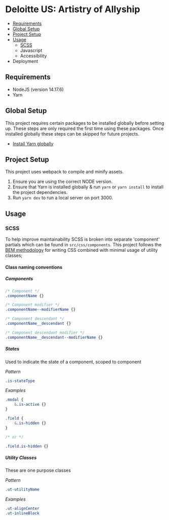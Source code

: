 # Deloitte US: Artistry of Allyship

- [Requirements](#requirements)
- [Global Setup](#global-setup)
- [Project Setup](#project-setup)
- [Usage](#usage)
    - [SCSS](#scss)
    - Javascript
    - Accessibility
- Deployment

## Requirements
- NodeJS (version 14.17.6)
- Yarn

## Global Setup
This project requires certain packages to be installed globally before setting up. These steps are only required the first time using these packages. Once installed globally these steps can be skipped for future projects.

- [Install Yarn globally](https://wearetilt.atlassian.net/wiki/spaces/WATP/pages/90767385/How+to+-+Install+NVM+Node+and+NPM#Yarn-Setup)

## Project Setup
This project uses webpack to compile and minify assets.

1. Ensure you are using the correct NODE version.
2. Ensure that Yarn is installed globally & run `yarn` or `yarn install` to install the project dependencies.
3. Run `yarn dev` to run a local server on port 3000.

## Usage
### SCSS
To help improve maintainability SCSS is broken into separate 'component' partials which can be found in `src/css/components`. This project follows the [BEM methodology](https://en.bem.info/methodology/css/) for writing CSS combined with minimal usage of utility classes;

#### Class naming conventions
##### Components
```scss
/* Component */
.componentName {}

/* Component modifier */
.componentName--modifierName {}

/* Component descendant */
.componentName__descendant {}

/* Component descendant modifier */
.componentName__descendant--modifierName {}
```
##### States
Used to indicate the state of a component, scoped to component

*Pattern*
```scss
.is-stateType
```

*Examples*
```scss
.modal {
	&.is-active {}
}

.field {
	&.is-hidden {}
}

/* or */

.field.is-hidden {}
```

##### Utility Classes
These are one purpose classes

*Pattern*
```scss
.ut-utilityName
```

*Examples*
```scss
.ut-alignCenter
.ut-inlineBlock
```